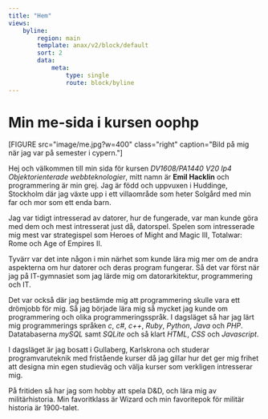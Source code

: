 ```yaml
---
title: "Hem"
views:
    byline:
        region: main
        template: anax/v2/block/default
        sort: 2
        data:
            meta:
                type: single
                route: block/byline
---
```

# Min me-sida i kursen oophp

[FIGURE src="image/me.jpg?w=400" class="right" caption="Bild på mig när jag var på semester i cypern."]

Hej och välkommen till min sida för kursen *DV1608/PA1440 V20 lp4 Objektorienterade webbteknologier*, mitt namn är **Emil Hacklin** och programmering är min grej. Jag är född och uppvuxen i Huddinge, Stockholm där jag växte upp i ett villaområde som heter Solgård med min far och mor som ett enda barn.

Jag var tidigt intresserad av datorer, hur de fungerade, var man kunde göra med dem och mest intresserat just då, datorspel. Spelen som intresserade mig mest var strategispel som Heroes of Might and Magic III, Totalwar: Rome och Age of Empires II.

Tyvärr var det inte någon i min närhet som kunde lära mig mer om de andra aspekterna om hur datorer och deras program fungerar. Så det var först när jag på IT-gymnasiet som jag lärde mig om datorarkitektur, programmering och IT.

Det var också där jag bestämde mig att programmering skulle vara ett drömjobb för mig. Så jag började lära mig så mycket jag kunde om programmering och olika programmeringsspråk. I dagsläget så har jag lärt mig programmerings språken *c*, *c#*, *c++*, *Ruby*, *Python*, *Java* och *PHP*. Datatabaserna *mySQL* samt *SQLite* och så klart *HTML*, *CSS* och *Javascript*.

I dagsläget är jag bosatt i Gullaberg, Karlskrona och studerar programvaruteknik med fristående kurser då jag gillar hur det ger mig frihet att designa min egen studieväg och välja kurser som verkligen intresserar mig.

På fritiden så har jag som hobby att spela D&D, och lära mig av militärhistoria. Min favoritklass är Wizard och min favoritepok för militär historia är 1900-talet.
